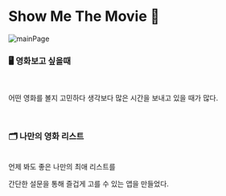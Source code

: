 # Show Me The Movie 🎥

![mainPage](https://user-images.githubusercontent.com/79234473/152975934-e026ec68-094b-4c67-bdbb-236eb4e5991b.png)

### 🖥 영화보고 싶을때

<br/>

어떤 영화를 볼지 고민하다 생각보다 많은 시간을 보내고 있을 때가 많다.

<br/>

### 🗂 나만의 영화 리스트

<br/>
언제 봐도 좋은 나만의 최애 리스트를

<br/>

간단한 설문을 통해 즐겁게 고를 수 있는 앱을 만들었다.
